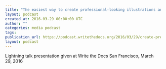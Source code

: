 ```yaml
---
title: "The easiest way to create professional-looking illustrations and diagrams, by Tom Johnson"
layout: podcast
created_at: 2016-03-29 00:00:00 UTC
author: ""
categories: media podcast
tags:
publication_url: https://podcast.writethedocs.org/2016/03/29/create-professional-graphics-tom-johnson/
layout: podcast
---
```


Lightning talk presentation given at Write the Docs San Francisco, March 29, 2016
